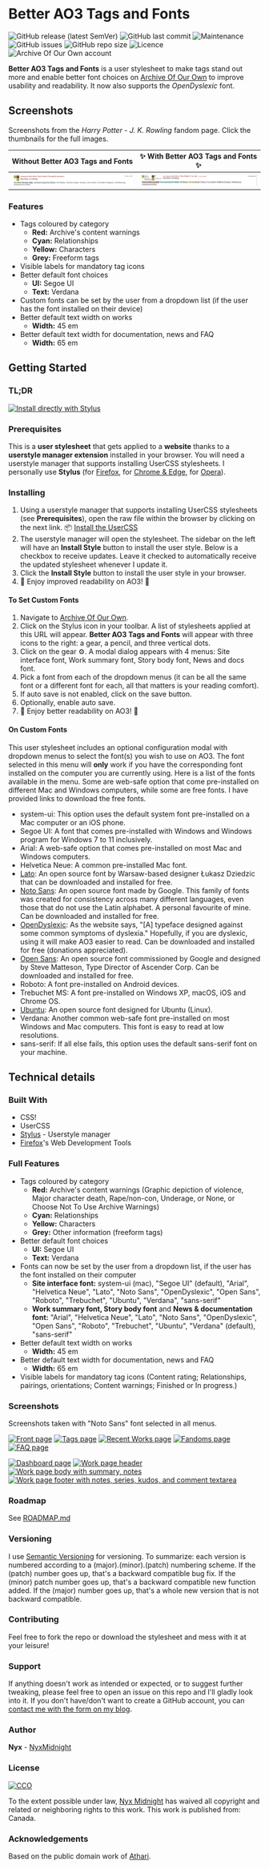 # Better AO3 Tags and Fonts

![GitHub release (latest SemVer)](https://img.shields.io/github/v/release/nyxmidnight/ao3tagsfonts?sort=semver) ![GitHub last commit](https://img.shields.io/github/last-commit/nyxmidnight/ao3tagsfonts.svg) ![Maintenance](https://img.shields.io/maintenance/yes/2025) ![GitHub issues](https://img.shields.io/github/issues/nyxmidnight/ao3tagsfonts) ![GitHub repo size](https://img.shields.io/github/repo-size/nyxmidnight/ao3tagsfonts) ![Licence](https://img.shields.io/github/license/nyxmidnight/ao3tagsfonts) ![Archive Of Our Own account](https://img.shields.io/badge/AO3-nyxmidnight-red.svg?logo=archive-of-our-own&logoColor=white&labelColor=990000&color=555555)

**Better AO3 Tags and Fonts** is a user stylesheet to make tags stand out more and enable better font choices on [Archive Of Our Own](https://archiveofourown.org) to improve usability and readability. It now also supports the *OpenDyslexic* font.

## Screenshots

Screenshots from the *Harry Potter - J. K. Rowling* fandom page. Click the thumbnails for the full images.

| Without Better AO3 Tags and Fonts                                                                                                                                                                          | :sparkles: With Better AO3 Tags and Fonts :sparkles:                                                                                                                                                              |
| ---------------------------------------------------------------------------------------------------------------------------------------------------------------------------------------------------------- | ----------------------------------------------------------------------------------------------------------------------------------------------------------------------------------------------------------------- |
| [![A screenshot of a fandom page on Archive Of Our Own without the user stylesheet applied.](img/th-fandompage-nostylesheet-archiveofourown.org.png)](img/fandompage-nostylesheet-archiveofourown.org.png) | [![A screenshot of a fandom page on Archive Of Our Own with the user stylesheet applied.](img/th-fandompage-yeswithstylesheet-archiveofourown.org.png)](img/fandompage-yeswithstylesheet-archiveofourown.org.png) |

### Features

- Tags coloured by category
  - **Red:** Archive's content warnings
  - **Cyan:** Relationships
  - **Yellow:** Characters
  - **Grey:** Freeform tags
- Visible labels for mandatory tag icons
- Better default font choices
  - **UI:** Segoe UI
  - **Text:** Verdana
- Custom fonts can be set by the user from a dropdown list (if the user has the font installed on their device)
- Better default text width on works
  - **Width:** 45 em
- Better default text width for documentation, news and FAQ
  - **Width:** 65 em

## Getting Started

### TL;DR

[![Install directly with Stylus](https://img.shields.io/badge/Install%20directly%20with-Stylus-00adad.svg)](https://raw.githubusercontent.com/nyxmidnight/ao3tagsfonts/master/css/ao3butbetter.user.css)

### Prerequisites

This is a **user stylesheet** that gets applied to a **website** thanks to a **userstyle manager extension** installed in your browser. You will need a userstyle manager that supports installing UserCSS stylesheets. I personally use **Stylus** (for [Firefox](https://addons.mozilla.org/en-US/firefox/addon/styl-us/), for [Chrome & Edge](https://chrome.google.com/webstore/detail/stylus/clngdbkpkpeebahjckkjfobafhncgmne), for [Opera](https://addons.opera.com/en-gb/extensions/details/stylus/)).

### Installing

1. Using a userstyle manager that supports installing UserCSS stylesheets (see **Prerequisites**), open the raw file within the browser by clicking on the next link.
   :package: [Install the UserCSS](https://raw.githubusercontent.com/nyxmidnight/ao3tagsfonts/master/css/ao3butbetter.user.css)
2. The userstyle manager will open the stylesheet. The sidebar on the left will have an **Install Style** button to install the user style. Below is a checkbox to receive updates. Leave it checked to automatically receive the updated stylesheet whenever I update it.
3. Click the **Install Style** button to install the user style in your browser.
4. :tada: Enjoy improved readability on AO3! :tada:

#### To Set Custom Fonts

1. Navigate to [Archive Of Our Own](https://archiveofourown.org).
2. Click on the Stylus icon in your toolbar. A list of stylesheets applied at this URL will appear. **Better AO3 Tags and Fonts** will appear with three icons to the right: a gear, a pencil, and three vertical dots.
3. Click on the gear :gear:. A modal dialog appears with 4 menus: Site interface font, Work summary font, Story body font, News and docs font.
4. Pick a font from each of the dropdown menus (it can be all the same font or a different font for each, all that matters is your reading comfort).
5. If auto save is not enabled, click on the save button.
6. Optionally, enable auto save.
7. :tada: Enjoy better readability on AO3! :tada:

#### On Custom Fonts

This user stylesheet includes an optional configuration modal with dropdown menus to select the font(s) you wish to use on AO3. The font selected in this menu will **only** work if you have the corresponding font installed on the computer you are currently using. Here is a list of the fonts available in the menu. Some are web-safe option that come pre-installed on different Mac and Windows computers, while some are free fonts. I have provided links to download the free fonts.

- system-ui: This option uses the default system font pre-installed on a Mac computer or an iOS phone.
- Segoe UI: A font that comes pre-installed with Windows and Windows program for Windows 7 to 11 inclusively.
- Arial: A web-safe option that comes pre-installed on most Mac and Windows computers.
- Helvetica Neue: A common pre-installed Mac font.
- [Lato](http://www.latofonts.com/lato-free-fonts/): An open source font by Warsaw-based designer Łukasz Dziedzic that can be downloaded and installed for free.
- [Noto Sans](https://www.google.com/get/noto/): An open source font made by Google. This family of fonts was created for consistency across many different languages, even those that do not use the Latin alphabet. A personal favourite of mine. Can be downloaded and installed for free.
- [OpenDyslexic](https://opendyslexic.org/): As the website says, "[A] typeface designed against some common symptoms of dyslexia." Hopefully, if you are dyslexic, using it will make AO3 easier to read. Can be downloaded and installed for free (donations appreciated).
- [Open Sans](https://www.opensans.com/): An open source font commissioned by Google and designed by Steve Matteson, Type Director of Ascender Corp. Can be downloaded and installed for free.
- Roboto: A font pre-installed on Android devices.
- Trebuchet MS: A font pre-installed on Windows XP, macOS, iOS and Chrome OS.
- [Ubuntu](https://design.ubuntu.com/font/): An open source font designed for Ubuntu (Linux).
- Verdana: Another common web-safe font pre-installed on most Windows and Mac computers. This font is easy to read at low resolutions.
- sans-serif: If all else fails, this option uses the default sans-serif font on your machine.

## Technical details

### Built With

- CSS!
- UserCSS
- [Stylus](https://github.com/openstyles/stylus) - Userstyle manager
- [Firefox](https://firefox.com/)'s Web Development Tools

### Full Features

- Tags coloured by category
  - **Red:** Archive's content warnings (Graphic depiction of violence, Major character death, Rape/non-con, Underage, or None, or Choose Not To Use Archive Warnings)
  - **Cyan:** Relationships
  - **Yellow:** Characters
  - **Grey:** Other information (freeform tags)
- Better default font choices
  - **UI:** Segoe UI
  - **Text:** Verdana
- Fonts can now be set by the user from a dropdown list, if the user has the font installed on their computer
  - **Site interface font:** system-ui (mac), "Segoe UI" (default), "Arial", "Helvetica Neue", "Lato", "Noto Sans", "OpenDyslexic", "Open Sans", "Roboto", "Trebuchet", "Ubuntu", "Verdana", "sans-serif"
  - **Work summary font, Story body font** and **News & documentation font:** "Arial", "Helvetica Neue", "Lato", "Noto Sans", "OpenDyslexic", "Open Sans", "Roboto", "Trebuchet", "Ubuntu", "Verdana" (default), "sans-serif"
- Better default text width on works
  - **Width:** 45 em
- Better default text width for documentation, news and FAQ
  - **Width:** 65 em
- Visible labels for mandatory tag icons (Content rating; Relationships, pairings, orientations; Content warnings; Finished or In progress.)

### Screenshots

Screenshots taken with "Noto Sans" font selected in all menus.

[![Front page](https://i.imgur.com/tEqLVGnt.png)](https://i.imgur.com/tEqLVGn.png) [![Tags page](https://i.imgur.com/GJeTIVet.png)](https://i.imgur.com/GJeTIVe.png) [![Recent Works page](https://i.imgur.com/8t4QsLft.png)](https://i.imgur.com/8t4QsLf.png) [![Fandoms page](https://i.imgur.com/11s782xt.png)](https://i.imgur.com/11s782x.png) [![FAQ page](https://i.imgur.com/rsAbi3Qt.png)](https://i.imgur.com/rsAbi3Q.png)

[![Dashboard page](https://i.imgur.com/4CJRHJit.png)](https://i.imgur.com/4CJRHJi.png) [![Work page header](https://i.imgur.com/4sXuwast.png)](https://i.imgur.com/4sXuwas.png) [![Work page body with summary, notes](https://i.imgur.com/PAw07hYt.png)](https://i.imgur.com/PAw07hY.png) [![Work page footer with notes, series, kudos, and comment textarea](https://i.imgur.com/z71f9oJt.png)](https://i.imgur.com/z71f9oJ.png)

### Roadmap

See [ROADMAP.md](ROADMAP.md)

### Versioning

I use [Semantic Versioning](http://semver.org/) for versioning. To summarize: each version is numbered according to a (major).(minor).(patch) numbering scheme. If the (patch) number goes up, that's a backward compatible bug fix. If the (minor) patch number goes up, that's a backward compatible new function added. If the (major) number goes up, that's a whole new version that is not backward compatible.

### Contributing

Feel free to fork the repo or download the stylesheet and mess with it at your leisure!

### Support

If anything doesn't work as intended or expected, or to suggest further tweaking, please feel free to open an issue on this repo and I'll gladly look into it. If you don't have/don't want to create a GitHub account, you can [contact me with the form on my blog](https://blog.nyx.zone/contact/).

### Author

**Nyx** - [NyxMidnight](https://github.com/nyxmidnight)

### License

[![CCO](https://licensebuttons.net/p/zero/1.0/88x31.png)](http://creativecommons.org/publicdomain/zero/1.0/)

To the extent possible under law, [Nyx Midnight](https://github.com/nyxmidnight) has waived all copyright and related or neighboring rights to this work. This work is published from: Canada.

### Acknowledgements

Based on the public domain work of [Athari](https://userstyles.org/styles/152660/archiveofourown-org-fonts-tags-ath).
